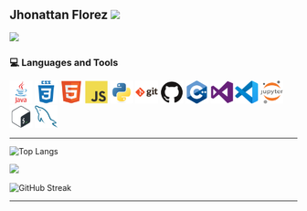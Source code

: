 ## Jhonattan Florez <img src="https://media.giphy.com/media/dxn6fRlTIShoeBr69N/giphy.gif" width="35">

[![](https://img.shields.io/badge/Gmail-jdflorez038@misena.edu.co-red)](https://mail.google.com/mail/u/0/?tab=km#inbox)

### 💻 Languages and Tools
<div>
  <img src="https://github.com/devicons/devicon/blob/master/icons/java/java-original-wordmark.svg" title="Java" width="40" height="40"/>
  <img src="https://github.com/devicons/devicon/blob/master/icons/css3/css3-plain-wordmark.svg"  title="CSS3"width="40" height="40"/>
  <img src="https://github.com/devicons/devicon/blob/master/icons/html5/html5-original.svg" title="HTML5" width="40" height="40"/>
  <img src="https://github.com/devicons/devicon/blob/master/icons/javascript/javascript-original.svg" title="JavaScript" width="40" height="40"/>
  <img src="https://github.com/devicons/devicon/blob/master/icons/python/python-original.svg" title="Python" width="40" height="40"/>
  <img src="https://github.com/devicons/devicon/blob/master/icons/git/git-original-wordmark.svg" title="Git" width="40" height="40"/>
  <img src="https://github.com/devicons/devicon/blob/master/icons/github/github-original.svg" title="GitHub" width="40" height="40"/>
  <img src="https://github.com/devicons/devicon/blob/master/icons/cplusplus/cplusplus-original.svg" title="JavaScript" alt="JavaScript" width="40" height="40"/>
  <img src="https://github.com/devicons/devicon/blob/master/icons/visualstudio/visualstudio-plain.svg" title="visual studio" width="40" height="40"/>
  <img src="https://github.com/devicons/devicon/blob/master/icons/vscode/vscode-original.svg" title="visual studio code" width="40" height="40"/>
  <img src="https://github.com/devicons/devicon/blob/master/icons/jupyter/jupyter-original-wordmark.svg" title="Jupyter NoteBook" width="40" height="40"/>
  <img src="https://github.com/devicons/devicon/blob/master/icons/bash/bash-original.svg" title="Bash" width="40" height="40"/>
  <img src="https://github.com/devicons/devicon/blob/master/icons/mysql/mysql-original.svg" title="MySQL" width="40" height="40"/>
</div>

<hr>

![Top Langs](https://github-readme-stats.vercel.app/api/top-langs/?username=JHONATAN2022&langs_count=10&show_icons=true&line_height=20&title_color=7A7ADB&text_color=D3D3D3&bg_color=0,000000,130F40&layout=compact)

![](https://github-readme-stats.vercel.app/api?username=Jhonatan2022&show_icons=true&title_color=7A7ADB&text_color=D3D3D3&bg_color=0,000000,130F40)

![GitHub Streak](https://streak-stats.demolab.com?user=jhonatan2022&theme=vision-friendly-dark&hide_border=cierto&border_radius=5&date_format=j%2Fn%5B%2FY%5D)
<hr>

